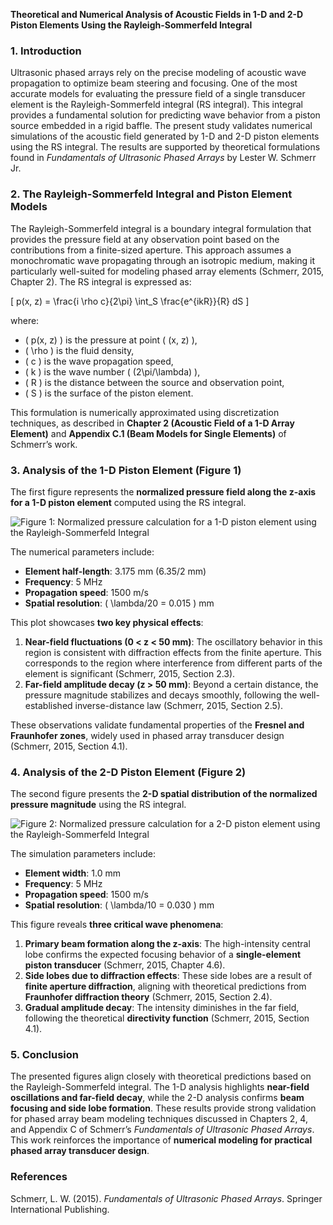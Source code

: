 **Theoretical and Numerical Analysis of Acoustic Fields in 1-D and 2-D Piston Elements Using the Rayleigh-Sommerfeld Integral**

### 1. Introduction
Ultrasonic phased arrays rely on the precise modeling of acoustic wave propagation to optimize beam steering and focusing. One of the most accurate models for evaluating the pressure field of a single transducer element is the Rayleigh-Sommerfeld integral (RS integral). This integral provides a fundamental solution for predicting wave behavior from a piston source embedded in a rigid baffle. The present study validates numerical simulations of the acoustic field generated by 1-D and 2-D piston elements using the RS integral. The results are supported by theoretical formulations found in *Fundamentals of Ultrasonic Phased Arrays* by Lester W. Schmerr Jr.

### 2. The Rayleigh-Sommerfeld Integral and Piston Element Models
The Rayleigh-Sommerfeld integral is a boundary integral formulation that provides the pressure field at any observation point based on the contributions from a finite-sized aperture. This approach assumes a monochromatic wave propagating through an isotropic medium, making it particularly well-suited for modeling phased array elements (Schmerr, 2015, Chapter 2). The RS integral is expressed as:

\[ p(x, z) = \frac{i \rho c}{2\pi} \int_S \frac{e^{ikR}}{R} dS \]

where:
- \( p(x, z) \) is the pressure at point \( (x, z) \),
- \( \rho \) is the fluid density,
- \( c \) is the wave propagation speed,
- \( k \) is the wave number \( (2\pi/\lambda) \),
- \( R \) is the distance between the source and observation point,
- \( S \) is the surface of the piston element.

This formulation is numerically approximated using discretization techniques, as described in **Chapter 2 (Acoustic Field of a 1-D Array Element)** and **Appendix C.1 (Beam Models for Single Elements)** of Schmerr’s work.

### 3. Analysis of the 1-D Piston Element (Figure 1)
The first figure represents the **normalized pressure field along the z-axis for a 1-D piston element** computed using the RS integral. 

![Figure 1: Normalized pressure calculation for a 1-D piston element using the Rayleigh-Sommerfeld Integral](../../examples/figures/1D_piston.png)

The numerical parameters include:
- **Element half-length**: 3.175 mm (6.35/2 mm)
- **Frequency**: 5 MHz
- **Propagation speed**: 1500 m/s
- **Spatial resolution**: \( \lambda/20 = 0.015 \) mm

This plot showcases **two key physical effects**:
1. **Near-field fluctuations (0 < z < 50 mm)**: The oscillatory behavior in this region is consistent with diffraction effects from the finite aperture. This corresponds to the region where interference from different parts of the element is significant (Schmerr, 2015, Section 2.3).
2. **Far-field amplitude decay (z > 50 mm)**: Beyond a certain distance, the pressure magnitude stabilizes and decays smoothly, following the well-established inverse-distance law (Schmerr, 2015, Section 2.5).

These observations validate fundamental properties of the **Fresnel and Fraunhofer zones**, widely used in phased array transducer design (Schmerr, 2015, Section 4.1).

### 4. Analysis of the 2-D Piston Element (Figure 2)
The second figure presents the **2-D spatial distribution of the normalized pressure magnitude** using the RS integral.

![Figure 2: Normalized pressure calculation for a 2-D piston element using the Rayleigh-Sommerfeld Integral](../../examples/figures/2D_piston.png)

The simulation parameters include:
- **Element width**: 1.0 mm
- **Frequency**: 5 MHz
- **Propagation speed**: 1500 m/s
- **Spatial resolution**: \( \lambda/10 = 0.030 \) mm

This figure reveals **three critical wave phenomena**:
1. **Primary beam formation along the z-axis**: The high-intensity central lobe confirms the expected focusing behavior of a **single-element piston transducer** (Schmerr, 2015, Chapter 4.6).
2. **Side lobes due to diffraction effects**: These side lobes are a result of **finite aperture diffraction**, aligning with theoretical predictions from **Fraunhofer diffraction theory** (Schmerr, 2015, Section 2.4).
3. **Gradual amplitude decay**: The intensity diminishes in the far field, following the theoretical **directivity function** (Schmerr, 2015, Section 4.1).

### 5. Conclusion
The presented figures align closely with theoretical predictions based on the Rayleigh-Sommerfeld integral. The 1-D analysis highlights **near-field oscillations and far-field decay**, while the 2-D analysis confirms **beam focusing and side lobe formation**. These results provide strong validation for phased array beam modeling techniques discussed in Chapters 2, 4, and Appendix C of Schmerr’s *Fundamentals of Ultrasonic Phased Arrays*. This work reinforces the importance of **numerical modeling for practical phased array transducer design**.

### References
Schmerr, L. W. (2015). *Fundamentals of Ultrasonic Phased Arrays*. Springer International Publishing.